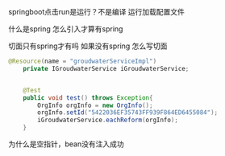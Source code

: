 springboot点击run是运行？不是编译   运行加载配置文件

什么是spring  怎么引入才算有spring

切面只有spring才有吗  如果没有spring  怎么写切面


```java
@Resource(name = "groudwaterServiceImpl")
    private IGroudwaterService iGroudwaterService;


    @Test
    public void test() throws Exception{
        OrgInfo orgInfo = new OrgInfo();
        orgInfo.setId("5422036EF35743FF939F864ED6455084");
        iGroudwaterService.eachReform(orgInfo);
    }
```
为什么是空指针，bean没有注入成功
